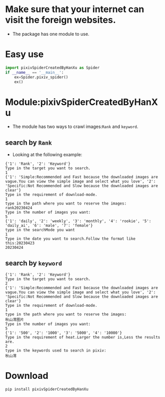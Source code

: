 ﻿# Make sure that your internet can visit the foreign websites.
- The package has one module to use.

# Easy use
```python
import pixivSpiderCreatedByHanXu as Spider
if __name__ == '__main__':
    ex=Spider.pixiv_spider()
    ex()
```

# Module:pixivSpiderCreatedByHanXu
- The module has two ways to crawl images:`Rank` and `keyword`.
## search by `Rank`
- Looking at the following example:
```shell
{'1': 'Rank', '2': 'Keyword'}
Type in the target you want to search.
1
{'1': 'Simple:Recommended and Fast because the downloaded images are vague.You can view the simple image and select what you love', '2': 'Specific:Not Recommended and Slow because the downloaded images are clear'}
Type in the requirement of download-mode.
1
type in the path where you want to reserve the images:
rank20230424
Type in the number of images you want:
5
{'1': 'daily', '2': 'weekly', '3': 'monthly', '4': 'rookie', '5': 'daily_ai', '6': 'male', '7': 'female'}
type in the searchMode you want
1
Type in the date you want to search.Follow the format like this:20230423
20230424
```

## search by `keyword`
```shell
{'1': 'Rank', '2': 'Keyword'}
Type in the target you want to search.
2
{'1': 'Simple:Recommended and Fast because the downloaded images are vague.You can view the simple image and select what you love', '2': 'Specific:Not Recommended and Slow because the downloaded images are clear'}
Type in the requirement of download-mode.
1
type in the path where you want to reserve the images:
秋山澪图片
Type in the number of images you want:
5
{'1': '500', '2': '1000', '3': '5000', '4': '10000'}
Type in the requirement of heat.Larger the number is,Less the results are.
2
type in the keywords used to search in pixiv:
秋山澪
```
# Download
```shell
pip install pixivSpiderCreatedByHanXu
```